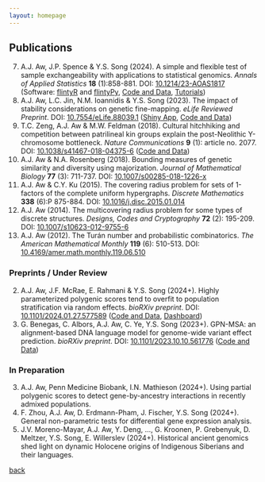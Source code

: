 ```yaml
---
layout: homepage
---
```


## Publications

7. A.J. Aw, J.P. Spence & Y.S. Song (2024). A simple and flexible test of sample exchangeability with applications to statistical genomics. *Annals of Applied Statistics* **18** (1):858-881. DOI: [10.1214/23-AOAS1817](https://doi.org/10.1214/23-AOAS1817) (Software: [flintyR](https://cran.rstudio.com/web/packages/flintyR/index.html) and [flintyPy](https://pypi.org/project/flintypy/), [Code and Data](https://github.com/songlab-cal/flinty), [Tutorials](https://alanaw1.github.io/flintyR/))
6. A.J. Aw, L.C. Jin, N.M. Ioannidis & Y.S. Song (2023). The impact of stability considerations on genetic fine-mapping. *eLife Reviewed Preprint*. DOI: [10.7554/eLife.88039.1](https://doi.org/10.7554/eLife.88039.1) ([Shiny App](https://alan-aw.shinyapps.io/stability_v0/), [Code and Data](https://github.com/songlab-cal/StableFM))
5. T.C. Zeng, A.J. Aw & M.W. Feldman (2018). Cultural hitchhiking and competition between patrilineal kin groups explain the post-Neolithic Y-chromosome bottleneck. *Nature Communications* **9** (1): article no. 2077. DOI: [10.1038/s41467-018-04375-6](https://doi.org/10.1038/s41467-018-04375-6) ([Code and Data](https://github.com/alanaw1/CulturalHitchhiking))
4. A.J. Aw & N.A. Rosenberg (2018). Bounding measures of genetic similarity and diversity using majorization. *Journal of Mathematical Biology* **77** (3): 711-737. DOI: [10.1007/s00285-018-1226-x](https://doi.org/10.1007/s00285-018-1226-x) 
3. A.J. Aw & C.Y. Ku (2015). The covering radius problem for sets of 1-factors of the complete uniform hypergraphs. *Discrete Mathematics* **338** (6):P 875-884. DOI: [10.1016/j.disc.2015.01.014](https://doi.org/10.1016/j.disc.2015.01.014)
2. A.J. Aw (2014). The multicovering radius problem for some types of discrete structures. *Designs, Codes and Cryptography* **72** (2): 195-209. DOI: [10.1007/s10623-012-9755-6](https://doi.org/10.1007/s10623-012-9755-6)
1. A.J. Aw (2012). The Turán number and probabilistic combinatorics. *The American Mathematical Monthly* **119** (6): 510-513. DOI: [10.4169/amer.math.monthly.119.06.510](https://doi.org/10.4169/amer.math.monthly.119.06.510)

### Preprints / Under Review

2. A.J. Aw, J.F. McRae, E. Rahmani & Y.S. Song (2024+). Highly parameterized polygenic scores tend to overfit to population stratification via random effects. *bioRXiv preprint*. DOI: [10.1101/2024.01.27.577589](https://doi.org/10.1101/2024.01.27.577589) ([Code and Data](https://github.com/songlab-cal/StratPGS), [Dashboard](https://alan-aw.shinyapps.io/stratPGS_v0/))
1. G. Benegas, C. Albors, A.J. Aw, C. Ye, Y.S. Song (2023+). GPN-MSA: an alignment-based DNA language model for genome-wide variant effect prediction. *bioRXiv preprint*. DOI: [10.1101/2023.10.10.561776](https://doi.org/10.1101/2023.10.10.561776) ([Code and Data](https://github.com/songlab-cal/gpn#gpn-msa))

### In Preparation

3. A.J. Aw, Penn Medicine Biobank, I.N. Mathieson (2024+). Using partial polygenic scores to detect gene-by-ancestry interactions in recently admixed populations. 
2. F. Zhou, A.J. Aw, D. Erdmann-Pham, J. Fischer, Y.S. Song (2024+). General non-parametric tests for differential gene expression analysis.
1. J.V. Moreno-Mayar, A.J. Aw, Y. Deng, ..., G. Kroonen, P. Grebenyuk, D. Meltzer, Y.S. Song, E. Willerslev (2024+). Historical ancient genomics shed light on dynamic Holocene origins of Indigenous Siberians and their languages.

[back](./)